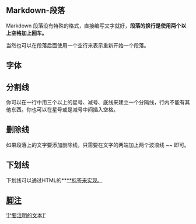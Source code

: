 ## Markdown-段落
Markdown 段落没有特殊的格式，直接编写文字就好，**段落的换行是使用两个以上空格加上回车。**

当然也可以在段落后面使用一个空行来表示重新开始一个段落。
## 字体
## 分割线
你可以在一行中用三个以上的星号、减号、底线来建立一个分隔线，行内不能有其他东西。你也可以在星号或是减号中间插入空格。
## 删除线
如果段落上的文字要添加删除线，只需要在文字的两端加上两个波浪线 ~~ 即可。
## 下划线
下划线可以通过HTML的**<u>**标签来实现。
## 脚注
‘[^要注明的文本]’
